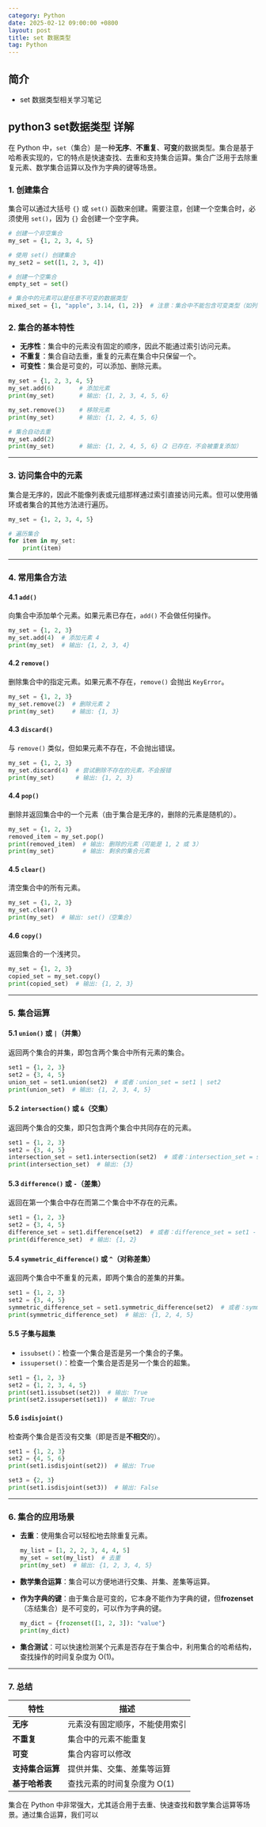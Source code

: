 ```yaml
---
category: Python
date: 2025-02-12 09:00:00 +0800
layout: post
title: set 数据类型
tag: Python
---
```

## 简介

+ set 数据类型相关学习笔记

<!--more-->

## python3 set数据类型 详解

在 Python 中，`set`（集合）是一种**无序**、**不重复**、**可变**的数据类型。集合是基于哈希表实现的，它的特点是快速查找、去重和支持集合运算。集合广泛用于去除重复元素、数学集合运算以及作为字典的键等场景。

### 1. **创建集合**
集合可以通过大括号 `{}` 或 `set()` 函数来创建。需要注意，创建一个空集合时，必须使用 `set()`，因为 `{}` 会创建一个空字典。

```python
# 创建一个非空集合
my_set = {1, 2, 3, 4, 5}

# 使用 set() 创建集合
my_set2 = set([1, 2, 3, 4])

# 创建一个空集合
empty_set = set()

# 集合中的元素可以是任意不可变的数据类型
mixed_set = {1, "apple", 3.14, (1, 2)}  # 注意：集合中不能包含可变类型（如列表）
```

### 2. **集合的基本特性**
- **无序性**：集合中的元素没有固定的顺序，因此不能通过索引访问元素。
- **不重复**：集合自动去重，重复的元素在集合中只保留一个。
- **可变性**：集合是可变的，可以添加、删除元素。

```python
my_set = {1, 2, 3, 4, 5}
my_set.add(6)       # 添加元素
print(my_set)       # 输出: {1, 2, 3, 4, 5, 6}

my_set.remove(3)    # 移除元素
print(my_set)       # 输出: {1, 2, 4, 5, 6}

# 集合自动去重
my_set.add(2)
print(my_set)       # 输出: {1, 2, 4, 5, 6}（2 已存在，不会被重复添加）
```

---

### 3. **访问集合中的元素**
集合是无序的，因此不能像列表或元组那样通过索引直接访问元素。但可以使用循环或者集合的其他方法进行遍历。

```python
my_set = {1, 2, 3, 4, 5}

# 遍历集合
for item in my_set:
    print(item)
```

---

### 4. **常用集合方法**

#### 4.1 **`add()`**
向集合中添加单个元素。如果元素已存在，`add()` 不会做任何操作。

```python
my_set = {1, 2, 3}
my_set.add(4)  # 添加元素 4
print(my_set)  # 输出: {1, 2, 3, 4}
```

#### 4.2 **`remove()`**
删除集合中的指定元素。如果元素不存在，`remove()` 会抛出 `KeyError`。

```python
my_set = {1, 2, 3}
my_set.remove(2)  # 删除元素 2
print(my_set)     # 输出: {1, 3}
```

#### 4.3 **`discard()`**
与 `remove()` 类似，但如果元素不存在，不会抛出错误。

```python
my_set = {1, 2, 3}
my_set.discard(4)  # 尝试删除不存在的元素，不会报错
print(my_set)      # 输出: {1, 2, 3}
```

#### 4.4 **`pop()`**
删除并返回集合中的一个元素（由于集合是无序的，删除的元素是随机的）。

```python
my_set = {1, 2, 3}
removed_item = my_set.pop()
print(removed_item)  # 输出: 删除的元素（可能是 1, 2 或 3）
print(my_set)        # 输出: 剩余的集合元素
```

#### 4.5 **`clear()`**
清空集合中的所有元素。

```python
my_set = {1, 2, 3}
my_set.clear()
print(my_set)  # 输出: set()（空集合）
```

#### 4.6 **`copy()`**
返回集合的一个浅拷贝。

```python
my_set = {1, 2, 3}
copied_set = my_set.copy()
print(copied_set)  # 输出: {1, 2, 3}
```

---

### 5. **集合运算**

#### 5.1 **`union()` 或 `|`（并集）**
返回两个集合的并集，即包含两个集合中所有元素的集合。

```python
set1 = {1, 2, 3}
set2 = {3, 4, 5}
union_set = set1.union(set2)  # 或者：union_set = set1 | set2
print(union_set)  # 输出: {1, 2, 3, 4, 5}
```

#### 5.2 **`intersection()` 或 `&`（交集）**
返回两个集合的交集，即只包含两个集合中共同存在的元素。

```python
set1 = {1, 2, 3}
set2 = {3, 4, 5}
intersection_set = set1.intersection(set2)  # 或者：intersection_set = set1 & set2
print(intersection_set)  # 输出: {3}
```

#### 5.3 **`difference()` 或 `-`（差集）**
返回在第一个集合中存在而第二个集合中不存在的元素。

```python
set1 = {1, 2, 3}
set2 = {3, 4, 5}
difference_set = set1.difference(set2)  # 或者：difference_set = set1 - set2
print(difference_set)  # 输出: {1, 2}
```

#### 5.4 **`symmetric_difference()` 或 `^`（对称差集）**
返回两个集合中不重复的元素，即两个集合的差集的并集。

```python
set1 = {1, 2, 3}
set2 = {3, 4, 5}
symmetric_difference_set = set1.symmetric_difference(set2)  # 或者：symmetric_difference_set = set1 ^ set2
print(symmetric_difference_set)  # 输出: {1, 2, 4, 5}
```

#### 5.5 **子集与超集**
- `issubset()`：检查一个集合是否是另一个集合的子集。
- `issuperset()`：检查一个集合是否是另一个集合的超集。

```python
set1 = {1, 2, 3}
set2 = {1, 2, 3, 4, 5}
print(set1.issubset(set2))  # 输出: True
print(set2.issuperset(set1))  # 输出: True
```

#### 5.6 **`isdisjoint()`**
检查两个集合是否没有交集（即是否是**不相交**的）。

```python
set1 = {1, 2, 3}
set2 = {4, 5, 6}
print(set1.isdisjoint(set2))  # 输出: True

set3 = {2, 3}
print(set1.isdisjoint(set3))  # 输出: False
```

---

### 6. **集合的应用场景**

- **去重**：使用集合可以轻松地去除重复元素。
  
  ```python
  my_list = [1, 2, 2, 3, 4, 4, 5]
  my_set = set(my_list)  # 去重
  print(my_set)  # 输出: {1, 2, 3, 4, 5}
  ```

- **数学集合运算**：集合可以方便地进行交集、并集、差集等运算。
  
- **作为字典的键**：由于集合是可变的，它本身不能作为字典的键，但**frozenset**（冻结集合）是不可变的，可以作为字典的键。

  ```python
  my_dict = {frozenset([1, 2, 3]): "value"}
  print(my_dict)
  ```

- **集合测试**：可以快速检测某个元素是否存在于集合中，利用集合的哈希结构，查找操作的时间复杂度为 O(1)。

---

### 7. **总结**

| 特性             | 描述                           |
| ---------------- | ------------------------------ |
| **无序**         | 元素没有固定顺序，不能使用索引 |
| **不重复**       | 集合中的元素不能重复           |
| **可变**         | 集合内容可以修改               |
| **支持集合运算** | 提供并集、交集、差集等运算     |
| **基于哈希表**   | 查找元素的时间复杂度为 O(1)    |

集合在 Python 中非常强大，尤其适合用于去重、快速查找和数学集合运算等场景。通过集合运算，我们可以